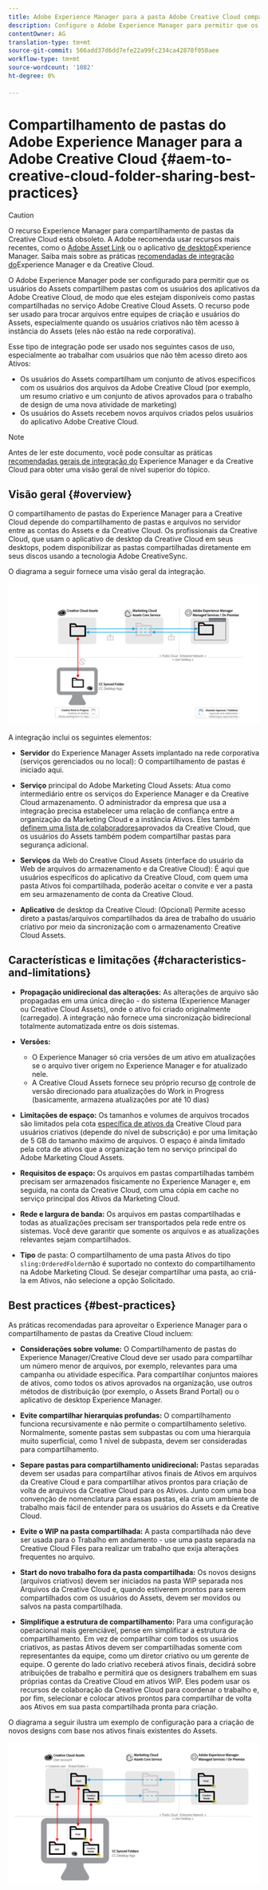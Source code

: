 ```yaml
---
title: Adobe Experience Manager para a pasta Adobe Creative Cloud compartilhando práticas recomendadas
description: Configure o Adobe Experience Manager para permitir que os usuários nos ativos Experience Manager troquem pastas com usuários da Adobe Creative Cloud (CC).
contentOwner: AG
translation-type: tm+mt
source-git-commit: 566add37d6dd7efe22a99fc234ca42878f050aee
workflow-type: tm+mt
source-wordcount: '1082'
ht-degree: 0%

---
```



# Compartilhamento de pastas do Adobe Experience Manager para a Adobe Creative Cloud {#aem-to-creative-cloud-folder-sharing-best-practices}

>[!CAUTION]
>
>O recurso Experience Manager para compartilhamento de pastas da Creative Cloud está obsoleto. A Adobe recomenda usar recursos mais recentes, como o [Adobe Asset Link](https://helpx.adobe.com/br/enterprise/using/adobe-asset-link.html) ou o aplicativo [de desktop](https://helpx.adobe.com/experience-manager/desktop-app/aem-desktop-app.html)Experience Manager. Saiba mais sobre as práticas [recomendadas de integração do](/help/assets/aem-cc-integration-best-practices.md)Experience Manager e da Creative Cloud.

O Adobe Experience Manager pode ser configurado para permitir que os usuários do Assets compartilhem pastas com os usuários dos aplicativos da Adobe Creative Cloud, de modo que eles estejam disponíveis como pastas compartilhadas no serviço Adobe Creative Cloud Assets. O recurso pode ser usado para trocar arquivos entre equipes de criação e usuários do Assets, especialmente quando os usuários criativos não têm acesso à instância do Assets (eles não estão na rede corporativa).

Esse tipo de integração pode ser usado nos seguintes casos de uso, especialmente ao trabalhar com usuários que não têm acesso direto aos Ativos:

* Os usuários do Assets compartilham um conjunto de ativos específicos com os usuários dos arquivos da Adobe Creative Cloud (por exemplo, um resumo criativo e um conjunto de ativos aprovados para o trabalho de design de uma nova atividade de marketing)
* Os usuários do Assets recebem novos arquivos criados pelos usuários do aplicativo Adobe Creative Cloud.

>[!NOTE]
>
>Antes de ler este documento, você pode consultar as práticas [recomendadas gerais de integração do](/help/assets/aem-cc-integration-best-practices.md) Experience Manager e da Creative Cloud para obter uma visão geral de nível superior do tópico.

## Visão geral {#overview}

O compartilhamento de pastas do Experience Manager para a Creative Cloud depende do compartilhamento de pastas e arquivos no servidor entre as contas do Assets e da Creative Cloud. Os profissionais da Creative Cloud, que usam o aplicativo de desktop da Creative Cloud em seus desktops, podem disponibilizar as pastas compartilhadas diretamente em seus discos usando a tecnologia Adobe CreativeSync.

O diagrama a seguir fornece uma visão geral da integração.

![chlimage_1-179](assets/chlimage_1-406.png)

A integração inclui os seguintes elementos:

* **Servidor** do Experience Manager Assets implantado na rede corporativa (serviços gerenciados ou no local): O compartilhamento de pastas é iniciado aqui.
* **Serviço** principal do Adobe Marketing Cloud Assets: Atua como intermediário entre os serviços do Experience Manager e da Creative Cloud armazenamento. O administrador da empresa que usa a integração precisa estabelecer uma relação de confiança entre a organização da Marketing Cloud e a instância Ativos. Eles também [definem uma lista de colaboradores](https://marketing.adobe.com/resources/help/en_US/mcloud/t_admin_add_cc_user.html)aprovados da Creative Cloud, que os usuários do Assets também podem compartilhar pastas para segurança adicional.

* **Serviços** da Web do Creative Cloud Assets (interface do usuário da Web de arquivos do armazenamento e da Creative Cloud): É aqui que usuários específicos do aplicativo da Creative Cloud, com quem uma pasta Ativos foi compartilhada, poderão aceitar o convite e ver a pasta em seu armazenamento de conta da Creative Cloud.
* **Aplicativo** de desktop da Creative Cloud: (Opcional) Permite acesso direto a pastas/arquivos compartilhados da área de trabalho do usuário criativo por meio da sincronização com o armazenamento Creative Cloud Assets.

## Características e limitações {#characteristics-and-limitations}

* **Propagação unidirecional das alterações:** As alterações de arquivo são propagadas em uma única direção - do sistema (Experience Manager ou Creative Cloud Assets), onde o ativo foi criado originalmente (carregado). A integração não fornece uma sincronização bidirecional totalmente automatizada entre os dois sistemas.
* **Versões:**

   * O Experience Manager só cria versões de um ativo em atualizações se o arquivo tiver origem no Experience Manager e for atualizado nele.
   * A Creative Cloud Assets fornece seu próprio recurso [de](https://helpx.adobe.com/creative-cloud/help/versioning-faq.html) controle de versão direcionado para atualizações do Work in Progress (basicamente, armazena atualizações por até 10 dias)

* **Limitações de espaço:** Os tamanhos e volumes de arquivos trocados são limitados pela cota [específica de ativos da](https://helpx.adobe.com/creative-cloud/kb/file-storage-quota.html) Creative Cloud para usuários criativos (depende do nível de subscrição) e por uma limitação de 5 GB do tamanho máximo de arquivos. O espaço é ainda limitado pela cota de ativos que a organização tem no serviço principal do Adobe Marketing Cloud Assets.

* **Requisitos de espaço:** Os arquivos em pastas compartilhadas também precisam ser armazenados fisicamente no Experience Manager e, em seguida, na conta da Creative Cloud, com uma cópia em cache no serviço principal dos Ativos da Marketing Cloud.
* **Rede e largura de banda:** Os arquivos em pastas compartilhadas e todas as atualizações precisam ser transportados pela rede entre os sistemas. Você deve garantir que somente os arquivos e as atualizações relevantes sejam compartilhados.
* **Tipo** de pasta: O compartilhamento de uma pasta Ativos do tipo `sling:OrderedFolder`não é suportado no contexto do compartilhamento na Adobe Marketing Cloud. Se desejar compartilhar uma pasta, ao criá-la em Ativos, não selecione a opção Solicitado.

## Best practices {#best-practices}

As práticas recomendadas para aproveitar o Experience Manager para o compartilhamento de pastas da Creative Cloud incluem:

* **Considerações sobre volume:** O Compartilhamento de pastas do Experience Manager/Creative Cloud deve ser usado para compartilhar um número menor de arquivos, por exemplo, relevantes para uma campanha ou atividade específica. Para compartilhar conjuntos maiores de ativos, como todos os ativos aprovados na organização, use outros métodos de distribuição (por exemplo, o Assets Brand Portal) ou o aplicativo de desktop Experience Manager.

* **Evite compartilhar hierarquias profundas:** O compartilhamento funciona recursivamente e não permite o compartilhamento seletivo. Normalmente, somente pastas sem subpastas ou com uma hierarquia muito superficial, como 1 nível de subpasta, devem ser consideradas para compartilhamento.
* **Separe pastas para compartilhamento unidirecional:** Pastas separadas devem ser usadas para compartilhar ativos finais de Ativos em arquivos da Creative Cloud e para compartilhar ativos prontos para criação de volta de arquivos da Creative Cloud para os Ativos. Junto com uma boa convenção de nomenclatura para essas pastas, ela cria um ambiente de trabalho mais fácil de entender para os usuários do Assets e da Creative Cloud.
* **Evite o WIP na pasta compartilhada:** A pasta compartilhada não deve ser usada para o Trabalho em andamento - use uma pasta separada na Creative Cloud Files para realizar um trabalho que exija alterações frequentes no arquivo.
* **Start do novo trabalho fora da pasta compartilhada:** Os novos designs (arquivos criativos) devem ser iniciados na pasta WIP separada nos Arquivos da Creative Cloud e, quando estiverem prontos para serem compartilhados com os usuários do Assets, devem ser movidos ou salvos na pasta compartilhada.
* **Simplifique a estrutura de compartilhamento:** Para uma configuração operacional mais gerenciável, pense em simplificar a estrutura de compartilhamento. Em vez de compartilhar com todos os usuários criativos, as pastas Ativos devem ser compartilhadas somente com representantes da equipe, como um diretor criativo ou um gerente de equipe. O gerente do lado criativo receberá ativos finais, decidirá sobre atribuições de trabalho e permitirá que os designers trabalhem em suas próprias contas da Creative Cloud em ativos WIP. Eles podem usar os recursos de colaboração da Creative Cloud para coordenar o trabalho e, por fim, selecionar e colocar ativos prontos para compartilhar de volta aos Ativos em sua pasta compartilhada pronta para criação.

O diagrama a seguir ilustra um exemplo de configuração para a criação de novos designs com base nos ativos finais existentes do Assets.

![chlimage_1-180](assets/chlimage_1-407.png)
